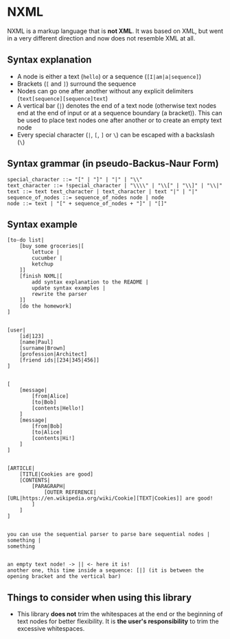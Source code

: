 # NXML

NXML is a markup language that is **not XML**. It was based on XML, but went in a very different direction and now does not resemble XML at all.

## Syntax explanation

* A node is either a text (`hello`) or a sequence (`[I|am|a|sequence]`)
* Brackets (`[` and `]`) surround the sequence
* Nodes can go one after another without any explicit delimiters (`text[sequence][sequence]text`)
* A vertical bar (`|`) denotes the end of a text node (otherwise text nodes end at the end of input or at a sequence boundary (a bracket)). This can be used to place text nodes one after another or to create an empty text node
* Every special character (`|`, `[`, `]` or `\`) can be escaped with a backslash (`\`)

## Syntax grammar (in pseudo-Backus-Naur Form)

    special_character ::= "[" | "]" | "|" | "\\"
    text_character ::= !special_character | "\\\\" | "\\[" | "\\]" | "\\|"
    text ::= text text_character | text_character | text "|" | "|"
    sequence_of_nodes ::= sequence_of_nodes node | node
    node ::= text | "[" + sequence_of_nodes + "]" | "[]"

## Syntax example

    [to-do list|
        [buy some groceries|[
            lettuce |
            cucumber |
            ketchup
        ]]
        [finish NXML|[
            add syntax explanation to the README |
            update syntax examples |
            rewrite the parser
        ]]
        [do the homework]
    ]


    [user|
        [id|123]
        [name|Paul]
        [surname|Brown]
        [profession|Architect]
        [friend ids|[234|345|456]]
    ]


    [
        [message|
            [from|Alice]
            [to|Bob]
            [contents|Hello!]
        ]
        [message|
            [from|Bob]
            [to|Alice]
            [contents|Hi!]
        ]
    ]


    [ARTICLE|
        [TITLE|Cookies are good]
        [CONTENTS|
            [PARAGRAPH|
                [OUTER REFERENCE|[URL|https://en.wikipedia.org/wiki/Cookie][TEXT|Cookies]] are good!
            ]
        ]
    ]


    you can use the sequential parser to parse bare sequential nodes |
    something |
    something


    an empty text node! -> || <- here it is!
    another one, this time inside a sequence: [|] (it is between the opening bracket and the vertical bar)

## Things to consider when using this library

* This library **does not** trim the whitespaces at the end or the beginning of text nodes for better flexibility. It is **the user's responsibility** to trim the excessive whitespaces.
